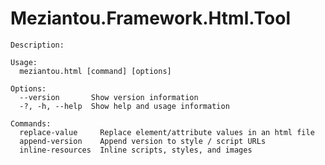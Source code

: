 # Meziantou.Framework.Html.Tool

<!-- help -->
```
Description:

Usage:
  meziantou.html [command] [options]

Options:
  --version       Show version information
  -?, -h, --help  Show help and usage information

Commands:
  replace-value     Replace element/attribute values in an html file
  append-version    Append version to style / script URLs
  inline-resources  Inline scripts, styles, and images
```
<!-- help -->